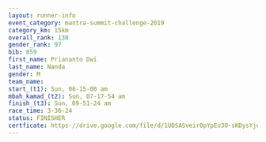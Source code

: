 ```yaml
---
layout: runner-info 
event_category: mantra-summit-challenge-2019 
category_km: 15km 
overall_rank: 130
gender_rank: 97
bib: 859
first_name: Priananto Dwi
last_name: Nanda
gender: M
team_name: 
start_(t1): Sun, 06-15-00 am
mbah_kamad_(t2): Sun, 07-17-54 am
finish_(t3): Sun, 09-51-24 am
race_time: 3-36-24
status: FINISHER
certficate: https-//drive.google.com/file/d/1UOSASveir0pYpEv3O-sKDysYjuGa414U/view?usp=sharing
---
```

